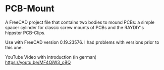 # PCB-Mount
A FreeCAD project file that contains two bodies to mound PCBs: a simple spacer cylinder for classic screw mounts of PCBs and the RAYDIY's hippster PCB-Clips.

Use with FreeCAD version 0.19.23576. I had problems with versions prior to this one.

YouTube Video with introduction (in german)
https://youtu.be/MF4QiW3_oBQ
